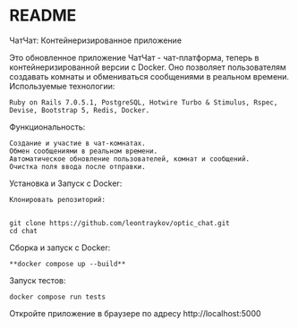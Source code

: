 # README

ЧатЧат: Контейнеризированное приложение

Это обновленное приложение ЧатЧат - чат-платформа, теперь в контейнеризированной версии с Docker. Оно позволяет пользователям создавать комнаты и обмениваться сообщениями в реальном времени. Используемые технологии:

    Ruby on Rails 7.0.5.1, PostgreSQL, Hotwire Turbo & Stimulus, Rspec, Devise, Bootstrap 5, Redis, Docker.

Функциональность:

    Создание и участие в чат-комнатах.
    Обмен сообщениями в реальном времени.
    Автоматическое обновление пользователей, комнат и сообщений.
    Очистка поля ввода после отправки.

Установка и Запуск с Docker:

    Клонировать репозиторий:


    git clone https://github.com/leontraykov/optic_chat.git
    cd chat

Сборка и запуск с Docker:

    **docker compose up --build**

Запуск тестов:

    docker compose run tests

Откройте приложение в браузере по адресу http://localhost:5000
